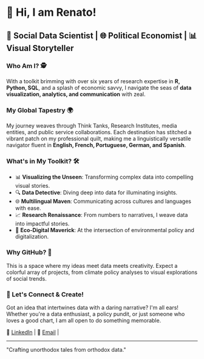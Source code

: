 # 🚀 Hi, I am Renato!

## 🧠 Social Data Scientist | 🌐 Political Economist | 📊 Visual Storyteller

### Who Am I? 🕵️
With a toolkit brimming with over six years of research expertise in **R, Python, SQL**, and a splash of economic savvy, I navigate the seas of **data visualization, analytics, and communication** with zeal.

### My Global Tapestry 🌍
My journey weaves through Think Tanks, Research Institutes, media entities, and public service collaborations. Each destination has stitched a vibrant patch on my professional quilt, making me a linguistically versatile navigator fluent in **English, French, Portuguese, German, and Spanish**.

### What's in My Toolkit? 🛠️
- 📊 **Visualizing the Unseen**: Transforming complex data into compelling visual stories.
- 🔍 **Data Detective**: Diving deep into data for illuminating insights.
- 🌐 **Multilingual Maven**: Communicating across cultures and languages with ease.
- 📈 **Research Renaissance**: From numbers to narratives, I weave data into impactful stories.
- 🌿 **Eco-Digital Maverick**: At the intersection of environmental policy and digitalization.

### Why GitHub? 🌌
This is a space where my ideas meet data meets creativity. Expect a colorful array of projects, from climate policy analyses to visual explorations of social trends. 

### 🤝 Let's Connect & Create!
Got an idea that intertwines data with a daring narrative? I'm all ears! Whether you're a data enthusiast, a policy pundit, or just someone who loves a good chart, I am all open to do something memorable.

🔗 [LinkedIn](https://www.linkedin.com/in/renato-ventocilla-franco-b341b715b/) | 📩 [Email](ventocillarenato@gmail.com) |

---

"Crafting unorthodox tales from orthodox data."
